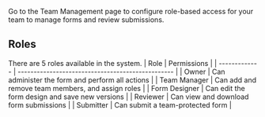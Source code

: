 Go to the Team Management page to configure role-based access for your team to manage forms and review submissions.
## Roles
There are 5 roles available in the system.
| Role          | Permissions                                       |
| ------------- | ------------------------------------------------- |
| Owner         | Can administer the form and perform all actions   |
| Team Manager  | Can add and remove team members, and assign roles |
| Form Designer | Can edit the form design and save new versions    |
| Reviewer      | Can view and download form submissions            |
| Submitter     | Can submit a team-protected form                  |